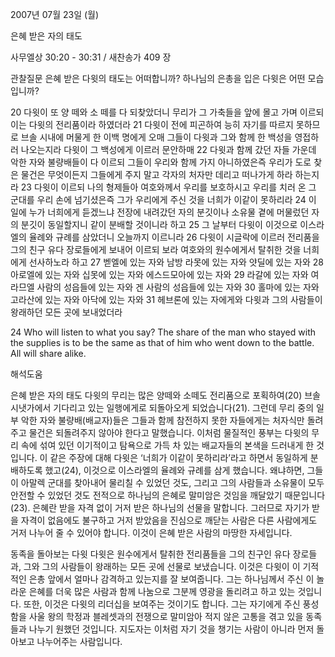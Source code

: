 2007년 07월 23일 (월)

은혜 받은 자의 태도



사무엘상 30:20 - 30:31 / 새찬송가 409 장


관찰질문 
은혜 받은 다윗의 태도는 어떠합니까?
하나님의 은총을 입은 다윗은 어떤 모습입니까?

20 다윗이 또 양 떼와 소 떼를 다 되찾았더니 무리가 그 가축들을 앞에 몰고 가며 이르되 이는 다윗의 전리품이라 하였더라 21 다윗이 전에 피곤하여 능히 자기를 따르지 못하므로 브솔 시내에 머물게 한 이백 명에게 오매 그들이 다윗과 그와 함께 한 백성을 영접하러 나오는지라 다윗이 그 백성에게 이르러 문안하매 22 다윗과 함께 갔던 자들 가운데 악한 자와 불량배들이 다 이르되 그들이 우리와 함께 가지 아니하였은즉 우리가 도로 찾은 물건은 무엇이든지 그들에게 주지 말고 각자의 처자만 데리고 떠나가게 하라 하는지라 23 다윗이 이르되 나의 형제들아 여호와께서 우리를 보호하시고 우리를 치러 온 그 군대를 우리 손에 넘기셨은즉 그가 우리에게 주신 것을 너희가 이같이 못하리라 24 이 일에 누가 너희에게 듣겠느냐 전장에 내려갔던 자의 분깃이나 소유물 곁에 머물렀던 자의 분깃이 동일할지니 같이 분배할 것이니라 하고 25 그 날부터 다윗이 이것으로 이스라엘의 율례와 규례를 삼았더니 오늘까지 이르니라 26 다윗이 시글락에 이르러 전리품을 그의 친구 유다 장로들에게 보내어 이르되 보라 여호와의 원수에게서 탈취한 것을 너희에게 선사하노라 하고 27 벧엘에 있는 자와 남방 라못에 있는 자와 얏딜에 있는 자와 28 아로엘에 있는 자와 십못에 있는 자와 에스드모아에 있는 자와 29 라갈에 있는 자와 여라므엘 사람의 성읍들에 있는 자와 겐 사람의 성읍들에 있는 자와 30 홀마에 있는 자와 고라산에 있는 자와 아닥에 있는 자와 31 헤브론에 있는 자에게와 다윗과 그의 사람들이 왕래하던 모든 곳에 보내었더라 

24 Who will listen to what you say? The share of the man who stayed with the supplies is to be the same as that of him who went down to the battle. All will share alike.

해석도움





은혜 받은 자의 태도 
다윗의 무리는 많은 양떼와 소떼도 전리품으로 포획하여(20) 브솔 시냇가에서 기다리고 있는 일행에게로 되돌아오게 되었습니다(21). 그런데 무리 중의 일부 악한 자와 불량배(배교자)들은 그들과 함께 참전하지 못한 자들에게는 처자식만 돌려주고 물건은 되돌려주지 않아야 한다고 말했습니다. 이처럼 물질적인 풍부는 다윗의 무리 속에 섞여 있던 이기적이고 탐욕으로 가득 차 있는 배교자들의 본색을 드러내게 한 것입니다. 이 같은 주장에 대해 다윗은 ‘너희가 이같이 못하리라’라고 하면서 동일하게 분배하도록 했고(24), 이것으로 이스라엘의 율례와 규례를 삼게 했습니다. 왜냐하면, 그들이 아말렉 군대를 찾아내어 물리칠 수 있었던 것도, 그리고 그의 사람들과 소유물이 모두 안전할 수 있었던 것도 전적으로 하나님의 은혜로 말미암은 것임을 깨달았기 때문입니다(23). 은혜란 받을 자격 없이 거저 받은 하나님의 선물을 말합니다. 그러므로 자기가 받을 자격이 없음에도 불구하고 거저 받았음을 진심으로 깨닫는 사람은 다른 사람에게도 거저 나누어 줄 수 있어야 합니다. 이것이 은혜 받은 사람의 마땅한 자세입니다.  

동족을 돌아보는 다윗 
다윗은 원수에게서 탈취한 전리품들을 그의 친구인 유다 장로들과, 그와 그의 사람들이 왕래하는 모든 곳에 선물로 보냈습니다. 이것은 다윗이 이 기적적인 은총 앞에서 얼마나 감격하고 있는지를 잘 보여줍니다. 그는 하나님께서 주신 이 놀라운 은혜를 더욱 많은 사람과 함께 나눔으로 그분께 영광을 돌리려고 하고 있는 것입니다. 또한, 이것은 다윗의 리더십을 보여주는 것이기도 합니다. 그는 자기에게 주신 풍성함을 사울 왕의 학정과 블레셋과의 전쟁으로 말미암아 적지 않은 고통을 겪고 있을 동족들과 나누기 원했던 것입니다. 지도자는 이처럼 자기 것을 챙기는 사람이 아니라 먼저 돌아보고 나누어주는 사람입니다.